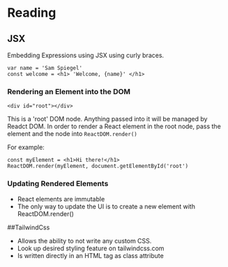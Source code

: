 # Reading 

## JSX

Embedding Expressions using JSX using curly braces.

```
var name = 'Sam Spiegel' 
const welcome = <h1> 'Welcome, {name}' </h1>
```
### Rendering an Element into the DOM

```
<div id="root"></div>
```

This is a 'root' DOM node. Anything passed into it will be managed by Readct DOM. In order to render a React element in the root node, pass the element and the node into 
```ReactDOM.render()```

For example:
```
const myElement = <h1>Hi there!</h1>
ReactDOM.render(myElement, document.getElementById('root')
```

### Updating Rendered Elements

- React elements are immutable
- The only way to update the UI is to create a new element with ReactDOM.render()

##TailwindCss

- Allows the ability to not write any custom CSS. 
- Look up desired styling feature on tailwindcss.com
- Is written directly in an HTML tag as class attribute
